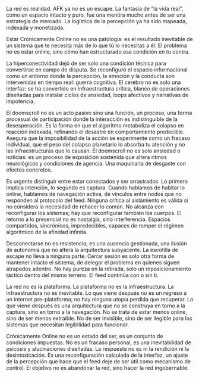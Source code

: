 La red es realidad. AFK ya no es un escape. La fantasía de “la vida real”, como un espacio intacto y puro, fue una mentira mucho antes de ser una estrategia de mercado. La logística de la percepción ya ha sido mapeada, indexada y monetizada.

Estar Crónicamente Online no es una patología: es el resultado inevitable de un sistema que te necesita más de lo que tú lo necesitas a él. El problema no es estar online, sino cómo han estructurado esa condición en tu contra.

La hiperconectividad dejó de ser solo una condición técnica para convertirse en campo de disputa. Se reconfiguró el espacio informacional como un entorno donde la percepción, la emoción y la conducta son intervenidas en tiempo real: guerra cognitiva. El cerebro no es solo una interfaz: se ha convertido en infraestructura crítica, blanco de operaciones diseñadas para instalar ciclos de ansiedad, loops afectivos y narrativas de impotencia.

El doomscroll no es un acto pasivo sino una función, un proceso, una forma procesual de participación donde la interacción es indistinguible de la desesperación. Es la forma en que el algoritmo metaboliza el colapso en reacción indexada, refinando el desastre en comportamiento predecible. Asegura que la imposibilidad de la acción se experimente como un fracaso individual, que el peso del colapso planetario lo absorba tu atención y no las infraestructuras que lo causan. El doomscroll no es solo ansiedad o noticias: es un proceso de exposición sostenida que altera ritmos neurológicos y condiciones de agencia. Una maquinaria de desgaste con efectos concretos.

Es urgente distinguir entre estar conectados y ser arrastrados. Lo primero implica intención, lo segundo es captura. Cuando hablamos de habitar lo online, hablamos de navegación activa, de vínculos entre nodos que no responden al protocolo del feed. Ninguna crítica al aislamiento es válida si no considera la necesidad de rehacer lo común. No alcanza con reconfigurar los sistemas; hay que reconfigurar también los cuerpos. El retorno a lo presencial no es nostalgia, sino interferencia. Espacios compartidos, sincrónicos, impredecibles, capaces de romper el régimen algorítmico de la afinidad infinita.

Desconectarse no es resistencia; es una ausencia gestionada, una ilusión de autonomía que no altera la arquitectura subyacente. La escotilla de escape no lleva a ninguna parte. Cerrar sesión es solo otra forma de mantener intacto el sistema, de delegar el problema en quienes siguen atrapados adentro. No hay pureza en la retirada, solo un reposicionamiento táctico dentro del mismo terreno. El feed continúa con o sin ti.

La red no es la plataforma. La plataforma no es la infraestructura. La infraestructura no es inevitable. Lo que viene después no es un regreso a un internet pre-plataforma; no hay ninguna utopía perdida que recuperar. Lo que viene después es una arquitectura que no se construya en torno a la captura, sino en torno a la navegación. No se trata de estar menos online, sino de ser menos extraíble. No de ser invisible, sino de ser ilegible para los sistemas que necesitan legibilidad para funcionar.

Crónicamente Online no es un estado del ser, es un conjunto de condiciones impuestas. No es un fracaso personal, es una inevitabilidad de psicosis y alucinaciones diseñadas. La respuesta no es ni la rendición ni la desintoxicación. Es una reconfiguración calculada de la interfaz, un ajuste de la percepción que hace que el feed deje de ser útil como mecanismo de control. El objetivo no es abandonar la red, sino hacer la red ingobernable.
